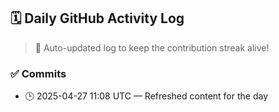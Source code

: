 ## 🗓️ Daily GitHub Activity Log

> 🤖 Auto-updated log to keep the contribution streak alive!

### ✅ Commits

- 🕒 2025-04-27 11:08 UTC — Refreshed content for the day

